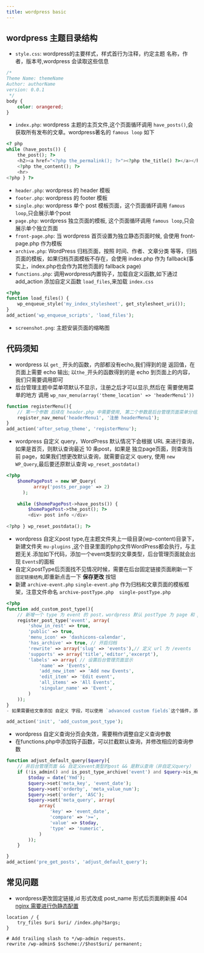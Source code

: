 ```yaml
---
title: wordpress basic
---
```


## wordpress 主题目录结构

- `style.css`: wordpress的主要样式，样式首行为注释，约定主题 名称，作者，版本号,wordpress 会读取这些信息

```css
/*
Theme Name: themeName
Author: authorName
version: 0.0.1
 */
body {
    color: orangered;
}
```

- `index.php`: wordpress 主题的主页文件,这个页面循环调用 `have_posts()`,会获取所有发布的文章。wordpress著名的 `famous loop` 如下

```php
<? php
while (have_posts()) {
    the_post(); ?>
    <h2><a href="<?php the_permalink(); ?>"><?php the_title() ?></a></h2>
    <?php the_content(); ?>
    <hr>
<?php } ?>
```

- `header.php`: wordpress 的 header 模板
- `footer.php`: wordpress 的 footer 模板
- `single.php`: wordpress 单个 post 模板页面，这个页面循环调用 `famous loop`,只会展示单个post
- `page.php`: wordpress 独立页面的模板, 这个页面循环调用 `famous loop`,只会展示单个独立页面
- `front-page.php`: 当 wordpress 首页设置为独立静态页面时候, 会使用 front-page.php 作为模板
- `archive.php`: WordPress 归档页面，按照 时间、作者、文章分类 等等，归档页面的模板，如果归档页面模板不存在，会使用 index.php 作为 fallback(事实上，index.php也会作为其他页面的
  fallback page)
- `functions.php`: 调用wordpress内置钩子，加载自定义函数,如下通过 add_action 添加自定义函数 `load_files`,来加载 `index.css`

```php
<?php
function load_files() {
    wp_enqueue_style('my_index_stylesheet', get_stylesheet_uri());
}
add_action('wp_enqueue_scripts', 'load_files');
```

- `screenshot.png`: 主题安装页面的缩略图

## 代码须知

- wordpress 以 `get_` 开头的函数，内部都没有echo,我们得到的是 返回值，在页面上需要 echo 输出; 以`the_`开头的函数得到的是 echo 到页面上的内容，我们只需要调用即可
- 后台管理主题中菜单项默认不显示，注册之后才可以显示,然后在 需要使用菜单的地方 调用 `wp_nav_menu(array('theme_location' => 'headerMenu1'))`

```php
function registerMenu(){
    // 第一个参数 后续在 header.php 中需要使用, 第二个参数是后台管理页面菜单分组的展示
    register_nav_menu('headerMenu1', '注册 headerMenu1');
}
add_action('after_setup_theme', 'registerMenu');
```

- wordpress 自定义 query，WordPress 默认情况下会根据 URL 来进行查询，如果是首页，则默认查询最近 10 条post，如果是 独立page页面，则查询当前 page，如果我们想更改默认查询，就需要自定义
  query, 使用 `new WP_Query`,最后要还原默认查询 `wp_reset_postdata()`

```php 
<?php
    $homePagePost = new WP_Query(
          array('posts_per_page' => 2)
      );
      
    while ($homePagePost->have_posts()) {
        $homePagePost->the_post(); ?>
        <div> post info </div>
                
<?php } wp_reset_postdata(); ?>
```

- wordpress 自定义post type,在主题文件夹上一级目录(wp-content)目录下，新建文件夹 `mu-plugins`
  ,这个目录里面的php文件WordPress都会执行，与主题无关.添加如下代码，添加一个event类型的文章类型，后台管理页面就会出现 `Events`的面板
- 自定义postType后页面找不见情况时候，需要在后台固定链接页面刷新一下 `固定链接结构`,即重新点击一下 **保存更改** 按钮
- 新建 `archive-event.php` `single-event.php` 作为归档和文章页面的模板框架，注意文件命名 `archive-postType.php  single-postType.php`

```php 
<?php
function add_custom_post_type(){
    // 新增一个 type 为 event 的 post，wordpress 默认 postType 为 page 和 post
    register_post_type('event', array(
        'show_in_rest' => true,
        'public' => true,
        'menu_icon' => 'dashicons-calendar',
        'has_archive' => true, // 开启归档
        'rewrite' => array('slug' => 'events'),// 定义 url 为 /events
        'supports' => array('title','editor','excerpt'),
        'labels' => array( // 设置后台管理页面显示
            'name' => 'Events',
            'add_new_item' => 'Add new Events',
            'edit_item' => 'Edit event',
            'all_items' => 'All Events',
            'singular_name' => 'Event',
        )
    ));
}
- 如果需要给文章添加 自定义 字段，可以使用 `advanced custom fields`这个插件，添加完自定义字段后，在php文件中通过 the_field(fieldName) 或者 get_field(fieldName) 来使用

add_action('init', 'add_custom_post_type');
```

- wordpress 自定义查询分页会失效，需要稍作调整自定义查询参数
- 在functions.php中添加钩子函数，可以拦截默认查询，并修改相应的查询参数

```php
function adjust_default_query($query){
    // 非后台管理页面 && 自定义event类型的post && 是默认查询（非自定义query）
    if (!is_admin() and is_post_type_archive('event') and $query->is_main_query()) {
        $today = date('Ymd');
        $query->set('meta_key', 'event_date');
        $query->set('orderby', 'meta_value_num');
        $query->set('order', 'ASC');
        $query->set('meta_query', array(
            array(
                'key' => 'event_date',
                'compare' => '>=',
                'value' => $today,
                'type' => 'numeric',
            )
        ));
    }

}
add_action('pre_get_posts', 'adjust_default_query');
```

## 常见问题

- wordpress更改固定链接,id 形式改成 post_name 形式后页面刷新报 404
  [nginx 需要进行伪静态配置](https://blog.51cto.com/simadi/3137787)

```text
location / {
    try_files $uri $uri/ /index.php?$args;
}

# Add trailing slash to */wp-admin requests.
rewrite /wp-admin$ $scheme://$host$uri/ permanent;
```
